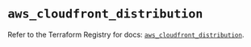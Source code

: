 # `aws_cloudfront_distribution`

Refer to the Terraform Registry for docs: [`aws_cloudfront_distribution`](https://registry.terraform.io/providers/hashicorp/aws/4.54.0/docs/resources/cloudfront_distribution).
